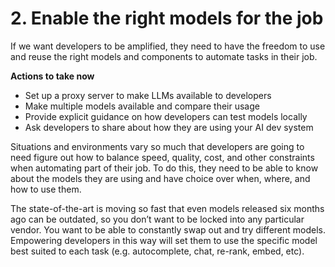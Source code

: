 # 2. Enable the right models for the job

If we want developers to be amplified, they need to have the freedom to use and reuse the right models and components to automate tasks in their job.

**Actions to take now**

- Set up a proxy server to make LLMs available to developers
- Make multiple models available and compare their usage
- Provide explicit guidance on how developers can test models locally
- Ask developers to share about how they are using your AI dev system

Situations and environments vary so much that developers are going to need figure out how to balance speed, quality, cost, and other constraints when automating part of their job. To do this, they need to be able to know about the models they are using and have choice over when, where, and how to use them.

The state-of-the-art is moving so fast that even models released six months ago can be outdated, so you don’t want to be locked into any particular vendor. You want to be able to constantly swap out and try different models. Empowering developers in this way will set them to use the specific model best suited to each task (e.g. autocomplete, chat, re-rank, embed, etc).